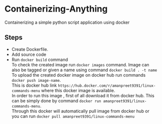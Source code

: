 # Containerizing-Anything
Containerizing a simple python script application using docker
 ## Steps
* Create Dockerfile.
* Add source code
* Run `docker build` command <br />
To check the created image run `docker images` command. Image can also be tagged or given a name using command `docker build . -t name`<br />
To upload the created docker image on docker hub run commands `docker push image-name`.<br />
This is docker hub link `https://hub.docker.com/r/amanpreet9391/linux-commands-menu` where this docker image is available.<br />
In order to run this image , first of all download it from docker hub. This can be simply done by command `docker run amanpreet9391/linux-commands-menu`.<br />
Through this docker will automatically pull image from docker hub or you can run `docker pull amanpreet9391/linux-commands-menu`

